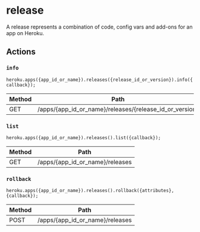 # release

A release represents a combination of code, config vars and add-ons for an app on Heroku.

## Actions

### `info`

`heroku.apps({app_id_or_name}).releases({release_id_or_version}).info({callback});`

Method | Path
--- | ---
GET | /apps/{app_id_or_name}/releases/{release_id_or_version}

### `list`

`heroku.apps({app_id_or_name}).releases().list({callback});`

Method | Path
--- | ---
GET | /apps/{app_id_or_name}/releases

### `rollback`

`heroku.apps({app_id_or_name}).releases().rollback({attributes}, {callback});`

Method | Path
--- | ---
POST | /apps/{app_id_or_name}/releases

